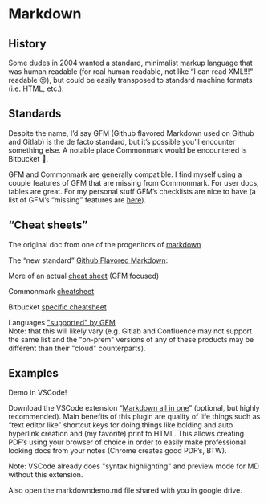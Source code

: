 # Markdown

## History

Some dudes in 2004 wanted a standard, minimalist markup language that was human readable (for real human readable, not like “I can read XML!!!” readable 😐), but could be easily transposed to standard machine formats (i.e. HTML, etc.).

## Standards

Despite the name, I’d say GFM (Github flavored Markdown used on Github and Gitlab) is the de facto standard, but it’s possible you’ll encounter something else. A notable place Commonmark would be encountered is Bitbucket 🙁.

GFM and Commonmark are generally compatible. I find myself using a couple features of GFM that are missing from Commonmark. For user docs, tables are great. For my personal stuff GFM’s checklists are nice to have (a list of GFM’s “missing” features are [here](https://en.wikipedia.org/wiki/Markdown#GitHub_Flavored_Markdown_(GFM))).

## “Cheat sheets”

The original doc from one of the progenitors of [markdown](https://daringfireball.net/projects/markdown/syntax)

The “new standard” [Github Flavored Markdown](https://guides.github.com/features/mastering-markdown/): 

More of an actual [cheat sheet](https://github.com/adam-p/markdown-here/wiki/Markdown-Cheatsheet) (GFM focused) 

Commonmark [cheatsheet](https://commonmark.org/help/)

Bitbucket [specific cheatsheet](https://confluence.atlassian.com/bitbucketserver/markdown-syntax-guide-776639995.html) 

Languages ["supported" by GFM](https://github.com/github/linguist/blob/master/lib/linguist/languages.yml)  
Note: that this will likely vary (e.g. Gitlab and Confluence may not support the same list and the "on-prem" versions of any of these products may be different than their "cloud" counterparts).

## Examples

Demo in VSCode! 

Download the VSCode extension “[Markdown all in one](https://marketplace.visualstudio.com/items?itemName=yzhang.markdown-all-in-one)” (optional, but highly recommended). Main benefits of this plugin are quality of life things such as “text editor like” shortcut keys for doing things like bolding and auto hyperlink creation and (my favorite) print to HTML. This allows creating PDF’s using your browser of choice in order to easily make professional looking docs from your notes (Chrome creates good PDF’s, BTW).

Note: VSCode already does "syntax highlighting" and preview mode for MD without this extension.

Also open the markdowndemo.md file shared with you in google drive.
